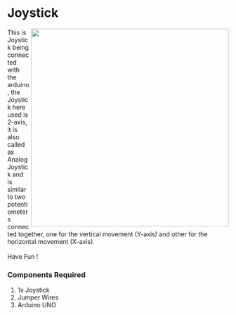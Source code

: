 
<h1> Joystick </h1>

<div>
    <img width=450 align=right src="https://github.com/yatharthagr7/Dive-into-Electronics/blob/main/Basics%201/19-Joystick/Joystick%20connections.png">
    <p>This is Joystick being connected with the arduino, the Joystick here used is  2-axis, it is also called as  Analog Joystick and is similar to two potentiometers connected together, one for the vertical movement (Y-axis) and other for the horizontal movement (X-axis).<br><br>
  Have Fun !</p>
    
  <h3>Components Required</h3>
  <ol>
    <li>1x Joystick</li>
    <li>Jumper Wires</li>
    <li>Arduino UNO</li>
  </ol>
    
</div>


  






